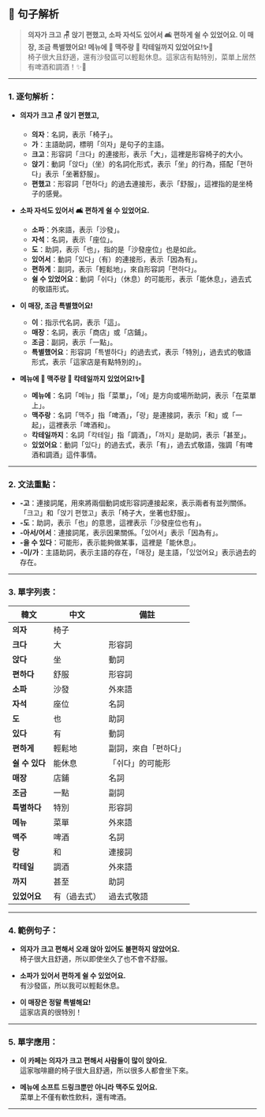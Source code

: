 ## 📝 句子解析

> **의자가 크고 🪑 앉기 편했고, 소파 자석도 있어서 🛋️ 편하게 쉴 수 있었어요. 이 매장, 조금 특별했어요! 메뉴에 🍺 맥주랑 🍹 칵테일까지 있었어요!✨🎉**  
> 椅子很大且舒適，還有沙發區可以輕鬆休息。這家店有點特別，菜單上居然有啤酒和調酒！✨🎉

---

### 1. 逐句解析：
- **의자가 크고 🪑 앉기 편했고,**  
  - **의자**：名詞，表示「椅子」。
  - **가**：主語助詞，標明「의자」是句子的主語。
  - **크고**：形容詞「크다」的連接形，表示「大」，這裡是形容椅子的大小。
  - **앉기**：動詞「앉다」（坐）的名詞化形式，表示「坐」的行為，搭配「편하다」表示「坐著舒服」。
  - **편했고**：形容詞「편하다」的過去連接形，表示「舒服」，這裡指的是坐椅子的感覺。

- **소파 자석도 있어서 🛋️ 편하게 쉴 수 있었어요.**  
  - **소파**：外來語，表示「沙發」。
  - **자석**：名詞，表示「座位」。
  - **도**：助詞，表示「也」，指的是「沙發座位」也是如此。
  - **있어서**：動詞「있다」（有）的連接形，表示「因為有」。
  - **편하게**：副詞，表示「輕鬆地」，來自形容詞「편하다」。
  - **쉴 수 있었어요**：動詞「쉬다」（休息）的可能形，表示「能休息」，過去式的敬語形式。

- **이 매장, 조금 특별했어요!**  
  - **이**：指示代名詞，表示「這」。
  - **매장**：名詞，表示「商店」或「店鋪」。
  - **조금**：副詞，表示「一點」。
  - **특별했어요**：形容詞「특별하다」的過去式，表示「特別」，過去式的敬語形式，表示「這家店是有點特別的」。

- **메뉴에 🍺 맥주랑 🍹 칵테일까지 있었어요!✨🎉**  
  - **메뉴에**：名詞「메뉴」指「菜單」，「에」是方向或場所助詞，表示「在菜單上」。
  - **맥주랑**：名詞「맥주」指「啤酒」，「랑」是連接詞，表示「和」或「一起」，這裡表示「啤酒和」。
  - **칵테일까지**：名詞「칵테일」指「調酒」，「까지」是助詞，表示「甚至」。
  - **있었어요**：動詞「있다」的過去式，表示「有」，過去式敬語，強調「有啤酒和調酒」這件事情。

---

### 2. 文法重點：
- **-고**：連接詞尾，用來將兩個動詞或形容詞連接起來，表示兩者有並列關係。「크고」和「앉기 편했고」表示「椅子大，坐著也舒服」。
- **-도**：助詞，表示「也」的意思，這裡表示「沙發座位也有」。
- **-아서/어서**：連接詞尾，表示因果關係。「있어서」表示「因為有」。
- **-을 수 있다**：可能形，表示能夠做某事，這裡是「能休息」。
- **-이/가**：主語助詞，表示主語的存在，「매장」是主語，「있었어요」表示過去的存在。

---

### 3. 單字列表：

| 韓文         | 中文        | 備註                    |
|--------------|-------------|-------------------------|
| **의자**     | 椅子        |                         |
| **크다**     | 大          | 形容詞                   |
| **앉다**     | 坐          | 動詞                     |
| **편하다**   | 舒服        | 形容詞                   |
| **소파**     | 沙發        | 外來語                   |
| **자석**     | 座位        | 名詞                     |
| **도**       | 也          | 助詞                     |
| **있다**     | 有          | 動詞                     |
| **편하게**   | 輕鬆地      | 副詞，來自「편하다」     |
| **쉴 수 있다**| 能休息      | 「쉬다」的可能形         |
| **매장**     | 店鋪        | 名詞                     |
| **조금**     | 一點        | 副詞                     |
| **특별하다** | 特別        | 形容詞                   |
| **메뉴**     | 菜單        | 外來語                   |
| **맥주**     | 啤酒        | 名詞                     |
| **랑**       | 和          | 連接詞                   |
| **칵테일**   | 調酒        | 外來語                   |
| **까지**     | 甚至        | 助詞                     |
| **있었어요** | 有（過去式）| 過去式敬語               |

---

### 4. 範例句子：
- **의자가 크고 편해서 오래 앉아 있어도 불편하지 않았어요.**  
  椅子很大且舒適，所以即使坐久了也不會不舒服。

- **소파가 있어서 편하게 쉴 수 있었어요.**  
  有沙發區，所以我可以輕鬆休息。

- **이 매장은 정말 특별해요!**  
  這家店真的很特別！

---

### 5. 單字應用：
- **이 카페는 의자가 크고 편해서 사람들이 많이 앉아요.**  
  這家咖啡廳的椅子很大且舒適，所以很多人都會坐下來。

- **메뉴에 소프트 드링크뿐만 아니라 맥주도 있어요.**  
  菜單上不僅有軟性飲料，還有啤酒。

---
